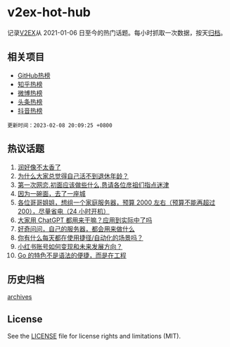 # v2ex-hot-hub

 记录[V2EX](https://www.v2ex.com/)从 2021-01-06 日至今的热门话题。每小时抓取一次数据，按天[归档](archives)。
 
 ## 相关项目

- [GitHub热榜](https://github.com/it985/github-hot-hub)
- [知乎热榜](https://github.com/it985/zhihu-hot-hub)
- [微博热榜](https://github.com/it985/weibo-hot-hub)
- [头条热榜](https://github.com/it985/toutiao-hot-hub)
- [抖音热榜](https://github.com/it985/douyin-hot-hub)


 `更新时间：2023-02-08 20:09:25 +0800`

## 热议话题

1. [润好像不太香了](https://www.v2ex.com/t/914098)
1. [为什么大家总觉得自己活不到退休年龄？](https://www.v2ex.com/t/914182)
1. [第一次网恋,初面应该做些什么,恳请各位彦祖们指点迷津](https://www.v2ex.com/t/914216)
1. [因为一碗面，去了一座城](https://www.v2ex.com/t/914130)
1. [各位哥哥姐姐，想组一个家庭服务器，预算 2000 左右（预算不能再超过 200），尽量省电（24 小时开机）](https://www.v2ex.com/t/914204)
1. [大家用 ChatGPT 都用来干嘛？应用到实际中了吗](https://www.v2ex.com/t/914138)
1. [好奇问问，自己的服务器，都会用来做什么](https://www.v2ex.com/t/914108)
1. [你有什么每天都在使用捷径/自动化的场景吗？](https://www.v2ex.com/t/914186)
1. [小红书账号如何变现和未来发展方向？](https://www.v2ex.com/t/914285)
1. [Go 的特色不是语法的便捷，而是在工程](https://www.v2ex.com/t/914114)

## 历史归档

[archives](archives)

## License

See the [LICENSE](LICENSE) file for license rights and limitations (MIT).
